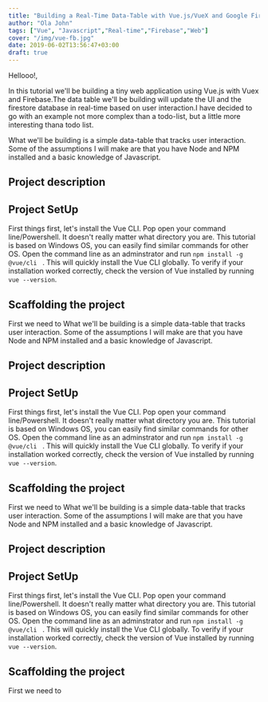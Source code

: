 ```yaml
---
title: "Building a Real-Time Data-Table with Vue.js/VueX and Google Firebase(Part 1)"
author: "Ola John"
tags: ["Vue", "Javascript","Real-time","Firebase","Web"]
cover: "/img/vue-fb.jpg"
date: 2019-06-02T13:56:47+03:00
draft: true
---
```

Hellooo!,

In this tutorial we'll be building a tiny web application using Vue.js with Vuex and  Firebase.The data table we'll be building will update the UI and the firestore database in real-time based on user interaction.I have decided to go with an example not more complex than a todo-list, but a little more interesting thana todo list.

<!-- more -->

What we'll be building is a simple data-table that tracks user interaction. Some of the assumptions I will make are that you have Node and NPM installed and a basic knowledge of Javascript.

## Project description

## Project SetUp
 First things first, let's install the Vue CLI. Pop open your command line/Powershell. It doesn't really matter what directory you are. This tutorial is based on Windows OS, you can easily find similar commands for other OS. Open the command line as an adminstrator and run ```npm install -g @vue/cli ``` .
 This will quickly install the Vue CLI globally. To verify if your installation worked correctly, check the version of Vue installed by running ``` vue --version```.

## Scaffolding the project
 First we need to
What we'll be building is a simple data-table that tracks user interaction. Some of the assumptions I will make are that you have Node and NPM installed and a basic knowledge of Javascript.

## Project description

## Project SetUp
 First things first, let's install the Vue CLI. Pop open your command line/Powershell. It doesn't really matter what directory you are. This tutorial is based on Windows OS, you can easily find similar commands for other OS. Open the command line as an adminstrator and run ```npm install -g @vue/cli ``` .
 This will quickly install the Vue CLI globally. To verify if your installation worked correctly, check the version of Vue installed by running ``` vue --version```.

## Scaffolding the project
 First we need to
What we'll be building is a simple data-table that tracks user interaction. Some of the assumptions I will make are that you have Node and NPM installed and a basic knowledge of Javascript.

## Project description

## Project SetUp
 First things first, let's install the Vue CLI. Pop open your command line/Powershell. It doesn't really matter what directory you are. This tutorial is based on Windows OS, you can easily find similar commands for other OS. Open the command line as an adminstrator and run ```npm install -g @vue/cli ``` .
 This will quickly install the Vue CLI globally. To verify if your installation worked correctly, check the version of Vue installed by running ``` vue --version```.

## Scaffolding the project
 First we need to
